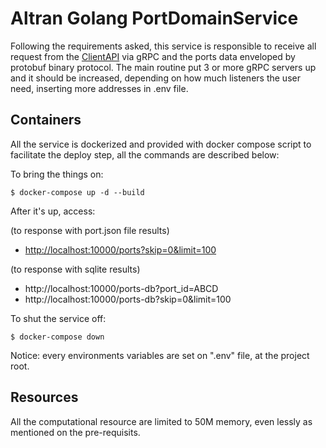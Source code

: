 # Altran Golang PortDomainService

Following the requirements asked, this service is responsible to receive all request from the [ClientAPI](https://github.com/eliasbosco/altran-golang-ClientAPI) via gRPC and the ports data enveloped by protobuf binary protocol. The main routine put 3 or more gRPC servers up and it should be increased, depending on how much listeners the user need, inserting more addresses in .env file.

## Containers

All the service is dockerized and provided with docker compose script to facilitate the deploy step, all the commands are described below:

To bring the things on:

```
$ docker-compose up -d --build
```

After it's up, access:

(to response with port.json file results)

- [http://localhost:10000/ports?skip=0&limit=100](http://localhost:10000/ports?skip=0&limit=100)

(to response with sqlite results)

- http://localhost:10000/ports-db?port_id=ABCD
- http://localhost:10000/ports-db?skip=0&limit=100

To shut the service off:

```
$ docker-compose down
```

Notice: every environments variables are set on &quot;.env&quot; file, at the project root.

## Resources

All the computational resource are limited to 50M memory, even lessly as mentioned on the pre-requisits.
